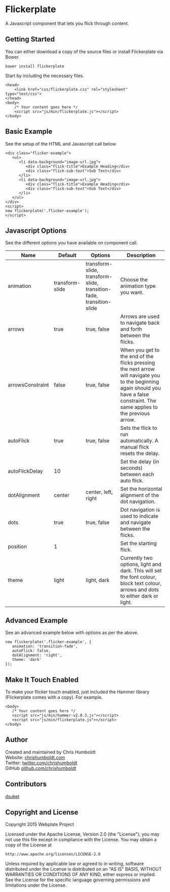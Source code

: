 # Flickerplate
A Javascript component that lets you flick through content.

## Getting Started
You can either download a copy of the source files or install Flickerplate via Bower.

```
bower install flickerplate
```

Start by including the necessary files.

```
<head>
    <link href="css/flickerplate.css" rel="stylesheet" type="text/css">
</head>
<body>
    /* Your content goes here */
    <script src="js/min/flickerplate.js"></script>
</body>
```

## Basic Example
See the setup of the HTML and Javascript call below.

```
<div class="flicker-example">
   <ul>
      <li data-background="image-url.jpg">
         <div class="flick-title">Example Heading</div>
         <div class="flick-sub-text">Sub Text</div>
      </li>
      <li data-background="image-url.jpg">
         <div class="flick-title">Example Heading</div>
         <div class="flick-sub-text">Sub Text</div>
      </li>
   </ul>
</div>
<script>
new flickerplate('.flicker-example');
</script>
```

## Javascript Options
See the different options you have available on component call.

Name | Default | Options | Description
---- | ---- | ---- | ----
animation | transform-slide | transform-slide, transform-slide, transition-fade, transition-slide | Choose the animation type you want.
arrows | true | true, false | Arrows are used to navigate back and forth between the flicks.
arrowsConstraint | false | true, false | When you get to the end of the flicks pressing the next arrow will navigate you to the beginning again should you have a false constraint. The same applies to the previous arrow.
autoFlick | true | true, false | Sets the flick to run automatically. A manual flick resets the delay.
autoFlickDelay | 10 | | Set the delay (in seconds) between each auto flick.
dotAlignment | center | center, left, right | Set the horizontal alignment of the dot navigation.
dots | true | true, false | Dot navigation is used to indicate and navigate between the flicks.
position | 1 | | Set the starting flick.
theme | light | light, dark | Currently two options, light and dark. This will set the font colour, block text colour, arrows and dots to either dark or light.

## Advanced Example
See an advanced example below with options as per the above.

```
new flickerplate('.flicker-example', {
   animation: 'transition-fade',
   autoFlick: false,
   dotAlignment: 'right',
   theme: 'dark'
});
```

## Make It Touch Enabled
To make your flicker touch enabled, just included the Hammer library (Flickerplate comes with a copy). For example.

```
<body>
   /* Your content goes here */
   <script src="js/min/hammer-v2.0.3.js"></script>
   <script src="js/min/flickerplate.js"></script>
</body>
```

## Author
Created and maintained by Chris Humboldt<br>
Website: <a href="http://chrishumboldt.com/">chrishumboldt.com</a><br>
Twitter: <a href="https://twitter.com/chrishumboldt">twitter.com/chrishumboldt</a><br>
GitHub <a href="https://github.com/chrishumboldt">github.com/chrishumboldt</a><br>

## Contributors
<a href="https://github.com/dsuket">dsuket</a>

## Copyright and License
Copyright 2015 Webplate Project

Licensed under the Apache License, Version 2.0 (the "License");
you may not use this file except in compliance with the License.
You may obtain a copy of the License at

    http://www.apache.org/licenses/LICENSE-2.0

Unless required by applicable law or agreed to in writing, software
distributed under the License is distributed on an "AS IS" BASIS,
WITHOUT WARRANTIES OR CONDITIONS OF ANY KIND, either express or implied.
See the License for the specific language governing permissions and
limitations under the License.
